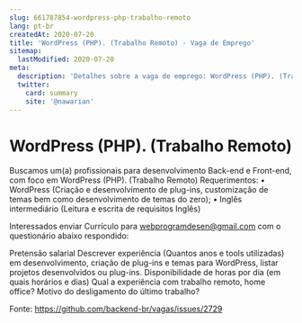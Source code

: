 ```yaml
---
slug: 661787854-wordpress-php-trabalho-remoto
lang: pt-br
createdAt: 2020-07-20
title: 'WordPress (PHP). (Trabalho Remoto) - Vaga de Emprego'
sitemap:
  lastModified: 2020-07-20
meta:
  description: 'Detalhes sobre a vaga de emprego: WordPress (PHP). (Trabalho Remoto)'
  twitter:
    card: summary
    site: '@nawarian'
---
```


# WordPress (PHP). (Trabalho Remoto)

Buscamos um(a) profissionais para desenvolvimento Back-end e Front-end, com foco em WordPress (PHP). (Trabalho Remoto)
Requerimentos:
• WordPress (Criação e desenvolvimento de plug-ins, customização de temas bem como desenvolvimento de temas do zero);
• Inglês intermediário (Leitura e escrita de requisitos Inglês)

Interessados enviar Currículo para webprogramdesen@gmail.com com o questionário abaixo respondido:

Pretensão salarial
Descrever experiência (Quantos anos e tools utilizadas) em desenvolvimento, criação de plug-ins e temas para WordPress, listar projetos desenvolvidos ou plug-ins.
Disponibilidade de horas por dia (em quais horários e dias)
Qual a experiência com trabalho remoto, home office?
Motivo do desligamento do último trabalho?

Fonte: https://github.com/backend-br/vagas/issues/2729